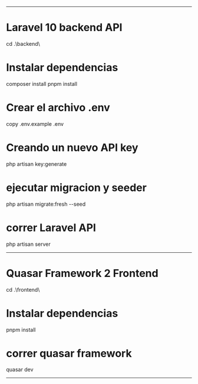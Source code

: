 -----------------------------------------------

# Laravel 10 backend API
cd .\backend\ 
  # Instalar dependencias
composer install
pnpm install
  # Crear el archivo .env
copy .env.example .env
  # Creando un nuevo API key
php artisan key:generate
  # ejecutar migracion y seeder
php artisan migrate:fresh --seed
  # correr Laravel API
php artisan server

-----------------------------------------------

# Quasar Framework 2 Frontend
cd .\frontend\
  # Instalar dependencias
pnpm install
  # correr quasar framework
quasar dev

-----------------------------------------------

